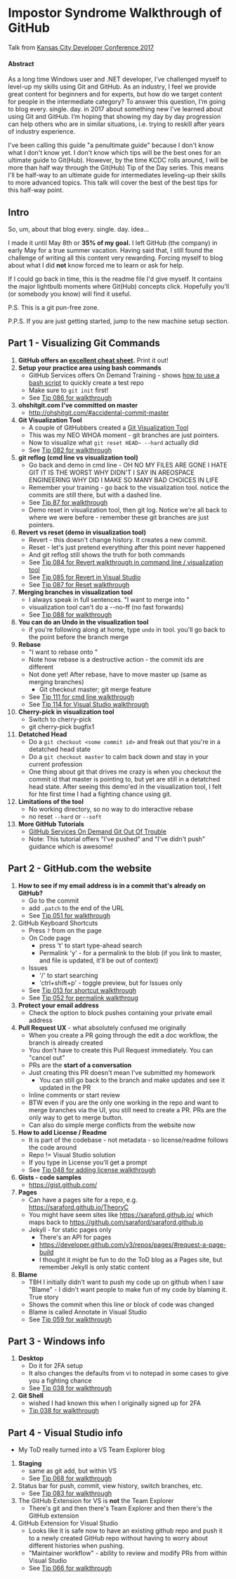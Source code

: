 # Impostor Syndrome Walkthrough of GitHub
Talk from [Kansas City Developer Conference 2017](http://www.kcdc.info/sessions)

#### Abstract
As a long time Windows user and .NET developer, I’ve challenged myself to level-up my skills using Git and GitHub. As an industry, I feel we provide great content for beginners and for experts, but how do we target content for people in the intermediate category? To answer this question, I'm going to blog every. single. day. in 2017 about something new I’ve learned about using Git and GitHub. I’m hoping that showing my day by day progression can help others who are in similar situations, i.e. trying to reskill after years of industry experience.

I've been calling this guide "a penultimate guide" because I don't know what I don't know yet. I don't know which tips will be the best ones for an ultimate guide to Git(Hub). However, by the time KCDC rolls around, I will be more than half way through the Git(Hub) Tip of the Day series. This means I'll be half-way to an ultimate guide for intermediates leveling-up their skills to more advanced topics. This talk will cover the best of the best tips for this half-way point.

## Intro

So, um, about that blog every. single. day. idea... 

I made it until May 8th or **35% of my goal.** I left GitHub (the company) in early May for a true summer vacation. Having said that, I still found the challenge of writing all this content very rewarding. Forcing myself to blog about what I did **not** know forced me to learn or ask for help.  

If I could go back in time, this is the readme file I'd give myself. It contains the major lightbulb moments where Git(Hub) concepts click. Hopefully you'll (or somebody you know) will find it useful.

P.S. This is a git pun-free zone.

P.P.S. If you are just getting started, jump to the new machine setup section. 

## Part 1 - Visualizing Git Commands

1. **GitHub offers an [excellent cheat sheet](https://education.github.com/git-cheat-sheet-education.pdf).** Print it out! 
2. **Setup your practice area using bash commands**
    - GitHub Services offers On Demand Training - shows [how to use a bash script](https://services.github.com/on-demand/git-trouble/git-set-up) to quickly create a test repo
    - Make sure to `git init` first!
    - See [Tip 086 for walkthrough](https://saraford.net/2017/03/27/how-to-write-a-bash-or-powershell-script-to-quickly-create-test-repos-086/)
3. **ohshitgit.com I've committed on master**
    - http://ohshitgit.com/#accidental-commit-master
4. **Git Visualization Tool**
    - A couple of GitHubbers created a [Git Visualization Tool](https://saraford.net/2017/03/22/how-to-demystify-git-commands-using-visualizing-git/)
    - This was my NEO WHOA moment - git branches are just pointers. 
    - Now to visualize what `git reset HEAD~ --hard` actually did 
    - See [Tip 082 for walkthrough](https://saraford.net/2017/03/23/how-to-fix-the-oh-no-ive-accidentally-committed-on-master-instead-of-a-branch-082/) 
5. **git reflog (cmd line vs visualization tool)**
    - Go back and demo in cmd line - OH NO MY FILES ARE GONE I HATE GIT IT IS THE WORST WHY DIDN'T I SAY IN AREOSPACE ENGINEERING WHY DID I MAKE SO MANY BAD CHOICES IN LIFE
    - Remember your training - go back to the visualization tool. notice the commits are still there, but with a dashed line.
    - See [Tip 87 for walkthrough](https://saraford.net/2017/03/28/how-to-recover-from-the-oh-no-i-did-a-git-reset-and-now-my-files-are-gone-087/)
    - Demo reset in visualization tool, then git log. Notice we're all back to where we were before - remember these git branches are just pointers.
6. **Revert vs reset (demo in visualization tool)**
    - Revert - this doesn't change history. It creates a new commit. 
    - Reset - let's just pretend everything after this point never happened
    - And git reflog still shows the truth for both commands
    - See [Tip 084 for Revert walkthrough in command line / visualization tool](https://saraford.net/2017/03/25/how-to-use-git-revert-to-undo-a-previous-commit-084/) 
    - See [Tip 085 for Revert in Visual Studio](https://saraford.net/2017/03/26/how-to-revert-changes-in-visual-studio-085/) 
    - See [Tip 087 for Reset walkthrough](https://saraford.net/2017/03/28/how-to-recover-from-the-oh-no-i-did-a-git-reset-and-now-my-files-are-gone-087/)
7. **Merging branches in visualization tool**
    - I always speak in full sentences. "I want to merge <branch> into <my current branch>"  
    - visualization tool can't do a --no-ff (no fast forwards)
    - See [Tip 088 for walkthrough](https://saraford.net/2017/03/29/how-to-create-a-branch-in-visual-studio-088/)
8. **You can do an Undo in the visualization tool**
    - if you're following along at home, type `undo` in tool. you'll go back to the point before the branch merge
9. **Rebase**
    - "I want to rebase <branch> onto <my current branch>"    
    - Note how rebase is a destructive action - the commit ids are different 
    - Not done yet! After rebase, have to move master up (same as merging branches)
      - Git checkout master; git merge feature
    - See [Tip 111 for cmd line walkthrough](https://saraford.net/2017/04/21/how-to-visualize-a-rebase-in-the-git-visualization-tool-111/) 
    - See [Tip 114 for Visual Studio walkthrough](https://saraford.net/2017/04/24/how-to-do-a-rebase-in-visual-studio-114/)
10. **Cherry-pick in visualization tool**
    - Switch to cherry-pick
    - git cherry-pick bugfix1
11. **Detatched Head** 
    - Do a `git checkout <some commit id>` and freak out that you're in a detatched head state
    - Do a `git checkout master` to calm back down and stay in your current profession
    - One thing about git that drives me crazy is when you checkout the commit id that master is pointing to, but yet are still in a detatched head state. After seeing this demo'ed in the visualization tool, I felt for hte first time I had a fighting chance using git. 
12. **Limitations of the tool**
    - No working directory, so no way to do interactive rebase
    - no reset `--hard` or `--soft`
13. **More GitHub Tutorials**
    - [GitHub Services On Demand Git Out Of Trouble](https://services.github.com/on-demand/git-trouble/)
    - Note: This tutorial offers "I've pushed" and "I've didn't push" guidance which is awesome!
    
## Part 2 - GitHub.com the website 

1. **How to see if my email address is in a commit that's already on GitHub?**
    - Go to the commit 
    - add `.patch` to the end of the URL
    - See [Tip 051 for walkthrough](https://saraford.net/2017/02/20/how-to-view-the-name-and-email-that-is-associated-with-a-commit-on-github-via-the-web-browser-051/)
2. GitHub Keyboard Shortcuts
    - Press `?` from on the page
    - On Code page
      - press 't' to start type-ahead search
      - Permalink 'y' - for a permalink to the blob (if you link to master, and file is updated, it'll be out of context)
    - Issues 
      - '/' to start searching
      - 'ctrl+shift+p' - toggle preview, but for Issues only    
    -  See [Tip 013 for shortcut walkthrough](https://saraford.net/2017/01/13/how-to-view-all-github-keyboard-shortcuts-013/)
    -  See [Tip 052 for permalink walkthroug](https://saraford.net/2017/02/21/how-to-press-y-to-navigate-to-the-permalink-for-a-files-exact-commit-id-on-github-com-052/)
3. **Protect your email address**
    - Check the option to block pushes containing your private email address
4. **Pull Request UX** - what absolutely confused me originally
    - When you create a PR going through the edit a doc workflow, the branch is already created
    - You don't have to create this Pull Request immediately. You can "cancel out"
    - PRs are the **start of a conversation**
    - Just creating this PR doesn't mean I've submitted my homework
	  - You can still go back to the branch and make updates and see it updated in the PR
    - Inline comments or start review
    - BTW even if you are the only one working in the repo and want to merge branches via the UI, you still need to create a PR. PRs are the only way to get to merge button.
    - Can also do simple merge conflicts from the website now
5. **How to add License / Readme**
    - It is part of the codebase - not metadata - so license/readme follows the code around
    - Repo != Visual Studio solution
    - If you type in License you'll get a prompt
    - See [Tip 048 for adding license walkthrough](https://saraford.net/2017/02/17/how-to-add-a-license-to-a-repo-and-have-it-be-recognized-for-an-existing-github-repo-048/)
6. **Gists - code samples**
	- https://gist.github.com/
7. **Pages**
    - Can have a pages site for a repo, e.g. https://saraford.github.io/TheoryC
    - You might have seem sites like https://saraford.github.io/ which maps back to https://github.com/saraford/saraford.github.io
    - Jekyll - for static pages only
      - There's an API for pages
      - https://developer.github.com/v3/repos/pages/#request-a-page-build
      - I thought it might be fun to do the ToD blog as a Pages site, but remember Jekyll is only static content
8. **Blame**
    - TBH I initially didn't want to push my code up on github when I saw "Blame" - I didn't want people to make fun of my code by blaming it. True story
    - Shows the commit when this line or block of code was changed
    - Blame is called Annotate in Visual Studio 
    - See [Tip 059 for walkthrough](https://saraford.net/2017/02/28/how-to-use-blame-on-github-to-find-the-commit-that-changed-that-line-or-block-of-code-059/) 

## Part 3 - Windows info
1. **Desktop**
    - Do it for 2FA setup
    - It also changes the defaults from vi to notepad in some cases to give you a fighting chance
    - See [Tip 038 for walkthrough](https://saraford.net/2017/02/07/how-to-setup-your-github-credentials-and-handle-2fa-on-windows-using-github-desktop-038/)
2. **Git Shell**
    - wished I had known this when I originally signed up for 2FA 
    - [Tip 038 for walkthrough](https://saraford.net/2017/02/07/how-to-setup-your-github-credentials-and-handle-2fa-on-windows-using-github-desktop-038/)

## Part 4 - Visual Studio info
   - My ToD really turned into a VS Team Explorer blog

1. **Staging** 
   - same as git add, but within VS
   - See [Tip 068 for walkthrough](https://saraford.net/2017/03/09/how-to-stage-changes-in-visual-studio-in-separate-files-066/)
2. Status bar for push, commit, view history, switch branches, etc. 
   - See [Tip 083 for walkthrough](https://saraford.net/2017/03/24/how-to-use-the-vs-status-bar-buttons-as-a-shortcut-to-team-explorer-panes-083/)
3. The GitHub Extension for VS is **not** the Team Explorer
   - There's git and then there's Team Explorer and then there's the GitHub extension
4. GitHub Extension for Visual Studio 
   - Looks like it is safe now to have an existing github repo and push it to a newly created GitHub repo without having to worry about different histories when pushing. 
   - "Maintainer workflow" - ability to review and modify PRs from within Visual Studio
   - See [Tip 066 for walkthrough](https://saraford.net/2017/03/07/how-to-use-the-github-tool-window-to-make-changes-to-a-pull-request-from-a-contributor-in-visual-studio-066/)
   
